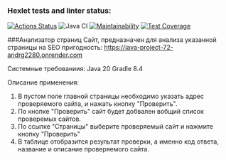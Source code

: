 ### Hexlet tests and linter status:
[![Actions Status](https://github.com/andrg2280/java-project-78/workflows/hexlet-check/badge.svg)](https://github.com/andrg2280/java-project-78/actions)
![Java CI](https://github.com/hexlet-boilerplates/java-package/workflows/Java%20CI/badge.svg)
[![Maintainability](https://api.codeclimate.com/v1/badges/bc953fb0ab378995dab3/maintainability)](https://codeclimate.com/github/hexlet-boilerplates/java-package/maintainability)
[![Test Coverage](https://api.codeclimate.com/v1/badges/bc953fb0ab378995dab3/test_coverage)](https://codeclimate.com/github/hexlet-boilerplates/java-package/test_coverage)

###Анализатор страниц
Сайт, предназначен для анализа указанной страницы на SEO пригодность: https://java-project-72-andrg2280.onrender.com

Системные требованиия:
Java 20
Gradle 8.4

Описание применения:
1. В пустом поле главной страницы необходимо указать адрес проверяемого сайта, и нажать кнопку "Проверить".
2. По кнопке "Проверить" сайт будет добвален вобщий список проверемых сайтов.
3. По ссылке "Страницы" выберите проверяемый сайт и нажмите кнопку "Проверить"
4. В таблице отобразится результат проверки, а именно код ответа, название и описание проверяемого сайта.
